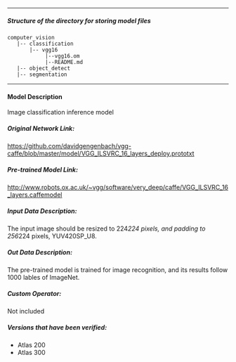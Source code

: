 *******************************************************************************
##### Structure of the directory for storing model files
```
computer_vision
   |-- classification
       |-- vgg16
            |--vgg16.om
            |--README.md
   |-- object_detect
   |-- segmentation
```
*******************************************************************************

#### Model Description
Image classification inference model

##### Original Network Link:
https://github.com/davidgengenbach/vgg-caffe/blob/master/model/VGG_ILSVRC_16_layers_deploy.prototxt

##### Pre-trained Model Link:
http://www.robots.ox.ac.uk/~vgg/software/very_deep/caffe/VGG_ILSVRC_16_layers.caffemodel

##### Input Data Description:
The input image should be resized to 224*224 pixels, and padding to 256*224 pixels, YUV420SP_U8.

##### Out Data Description:
The pre-trained model is trained for image recognition, and its results follow 1000 lables of ImageNet.

##### Custom Operator:
Not included

##### Versions that have been verified:
- Atlas 200
- Atlas 300
